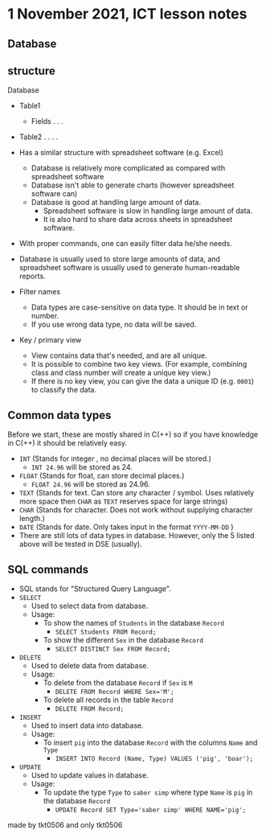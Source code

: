 # 1 November 2021, ICT lesson notes ##

## Database ##

## structure ## 
Database 
  - Table1  
    - Fields
    .
    .
    .
  - Table2
  .
  .
  .
  .
  
- Has a similar structure with spreadsheet software (e.g. Excel)
  - Database is relatively more complicated as compared with spreadsheet software
  - Database isn't able to generate charts (however spreadsheet software can)
  - Database is good at handling large amount of data.
    - Spreadsheet software is slow in handling large amount of data.
    - It is also hard to share data across sheets in spreadsheet software. 
- With proper commands, one can easily filter data he/she needs.
- Database is usually used to store large amounts of data, and spreadsheet software is usually used to generate human-readable reports.
- Filter names
  - Data types are case-sensitive on data type. It should be in text or number.
  - If you use wrong data type, no data will be saved.
- Key / primary view
  - View contains data that's needed, and are all unique.
  - It is possible to combine two key views. (For example, combining class and class number will create a unique key view.)
  - If there is no key view, you can give the data a unique ID (e.g. `0001`) to classify the data.

## Common data types ## 
Before we start, these are mostly shared in C(++) so if you have knowledge in C(++) it should be relatively easy.
- `INT` (Stands for integer , no decimal places will be stored.)
  - `INT 24.96` will be stored as 24.
- `FLOAT` (Stands for float, can store decimal places.)
  - `FLOAT 24.96` will be stored as 24.96.
- `TEXT` (Stands for text. Can store any character / symbol. Uses relatively more space then `CHAR` as `TEXT` reserves space for large strings)
- `CHAR` (Stands for character. Does not work without supplying character length.)
- `DATE` (Stands for date. Only takes input in the format `YYYY-MM-DD` )
- There are still lots of data types in database. However, only the 5 listed above will be tested in DSE (usually).

## SQL commands ##
- SQL stands for "Structured Query Language".
- `SELECT`
  - Used to select data from database.
  - Usage:
    - To show the names of `Students` in the database `Record`
      - `SELECT Students FROM Record;`
    - To show the different `Sex` in the database `Record`
      - `SELECT DISTINCT Sex FROM Record;`
- `DELETE` 
  - Used to delete data from database.
  - Usage:
    - To delete from the database `Record` if `Sex` is `M`
        - `DELETE FROM Record WHERE Sex='M';`
    - To delete all records in the table `Record`
        - `DELETE FROM Record;`
- `INSERT` 
  - Used to insert data into database.
  - Usage:
    - To insert `pig` into the database `Record` with the columns `Name` and `Type`
        - `INSERT INTO Record (Name, Type)
           VALUES ('pig', 'boar');`
- `UPDATE`
  - Used to update values in database.
  - Usage:
    - To update the type `Type` to `saber simp` where type `Name` is `pig` in the database `Record`
      - `UPDATE Record
         SET Type='saber simp'
         WHERE NAME='pig';`

made by tkt0506 and only tkt0506
